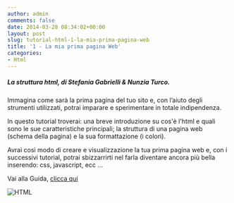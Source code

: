 ```yaml
---
author: admin
comments: false
date: 2014-03-28 08:34:02+00:00
layout: post
slug: tutorial-html-1-la-mia-prima-pagina-web
title: '1 - La mia prima pagina Web'
categories:
- Html
---
```


##### La struttura html, di Stefania Gabrielli & Nunzia Turco.

Immagina come sarà la prima pagina del tuo sito e, con l’aiuto degli strumenti utilizzati, potrai imparare e sperimentare in totale indipendenza.

In questo tutorial troverai: una breve introduzione su cos'è l'html e quali sono le sue caratteristiche principali; la struttura di una pagina web (schema della pagina) e la sua formattazione (i colori).

Avrai così modo di creare e visualizzazione la tua prima pagina web e, con i successivi tutorial, potrai sbizzarrirti nel farla diventare ancora più bella inserendo: css, javascript, ecc …

Vai alla Guida, <a href="https://docs.google.com/document/d/1Fv86u6miGoMnWLM--y724rCT-MQXJGeP18JKW7g_uXU/edit" target="new">clicca qui</a>



![HTML](http://coderdojomilano.it/wp-content/uploads/2014/03/HTML.jpg)
